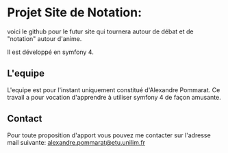 # Projet Site de Notation:

voici le github pour le futur site qui tournera autour de débat et de "notation" autour d'anime. 

Il est développé en symfony 4.


## L'equipe

L'equipe est pour l'instant uniquement constitué d'Alexandre Pommarat.
Ce travail a pour vocation d'apprendre à utiliser symfony 4 de façon amusante.

## Contact

Pour toute proposition d'apport vous pouvez me contacter sur l'adresse mail suivante: alexandre.pommarat@etu.unilim.fr


